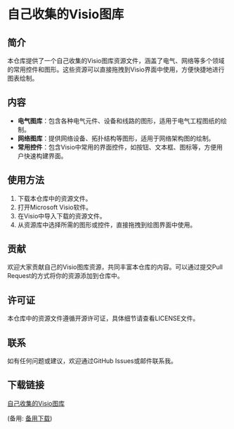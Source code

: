 # 自己收集的Visio图库

## 简介

本仓库提供了一个自己收集的Visio图库资源文件，涵盖了电气、网络等多个领域的常用控件和图形。这些资源可以直接拖拽到Visio界面中使用，方便快捷地进行图表绘制。

## 内容

- **电气图库**：包含各种电气元件、设备和线路的图形，适用于电气工程图纸的绘制。
- **网络图库**：提供网络设备、拓扑结构等图形，适用于网络架构图的绘制。
- **常用控件**：包含Visio中常用的界面控件，如按钮、文本框、图标等，方便用户快速构建界面。

## 使用方法

1. 下载本仓库中的资源文件。
2. 打开Microsoft Visio软件。
3. 在Visio中导入下载的资源文件。
4. 从资源库中选择所需的图形或控件，直接拖拽到绘图界面中使用。

## 贡献

欢迎大家贡献自己的Visio图库资源，共同丰富本仓库的内容。可以通过提交Pull Request的方式将你的资源添加到仓库中。

## 许可证

本仓库中的资源文件遵循开源许可证，具体细节请查看LICENSE文件。

## 联系

如有任何问题或建议，欢迎通过GitHub Issues或邮件联系我。

## 下载链接
[自己收集的Visio图库](https://pan.quark.cn/s/f68d2fd3ddfe) 

(备用: [备用下载](https://pan.baidu.com/s/1p8n17Y9vqFIf_1ky7e1-lQ?pwd=qo2l))
